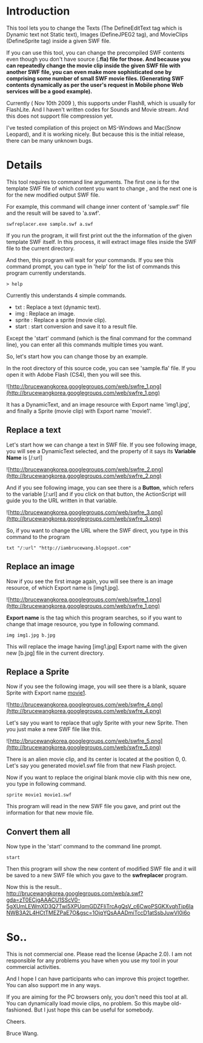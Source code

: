 # Introduction #

This tool lets you to change the Texts (The DefineEditText tag which is Dynamic text not Static text), Images (DefineJPEG2 tag), and MovieClips (DefineSprite tag) inside a given SWF file.

If you can use this tool, you can change the precompiled SWF contents even though you don't have source (**.fla) file for those. And because you can repeatedly change the movie clip inside the given SWF file with another SWF file, you can even make more sophisticated one by comprising some number of small SWF movie files. (Generating SWF contents dynamically as per the user's request in Mobile phone Web services will be a good example).**


Currently ( Nov 10th 2009 ), this supports under Flash8, which is usually for FlashLite. And I haven't written codes for Sounds and Movie stream. And this does not support file compression yet.


I've tested compilation of this project on MS-Windows and Mac(Snow Leopard), and it is working nicely. But because this is the initial release, there can be many unknown bugs.


# Details #

This tool requires to command line arguments. The first one is for the template SWF file of which content you want to change , and the next one is for the new modified output SWF file.

For example, this command will change inner content of 'sample.swf' file and the result will be saved to 'a.swf'.

```
swfreplacer.exe sample.swf a.swf
```

If you run the program, it will first print out the the information of the given template SWF itself. In this process, it will extract image files inside the SWF file to the current directory.

And then, this program will wait for your commands. If you see this command prompt, you can type in 'help' for the list of commands this program currently understands.

```
> help
```

Currently this understands 4 simple commands.

  * txt : Replace a text (dynamic text).
  * img : Replace an image.
  * sprite : Replace a sprite (movie clip).
  * start : start conversion and save it to a result file.

Except the 'start' command (which is the final command for the command line), you can enter all this commands multiple times you want.


So, let's start how you can change those by an example.

In the root directory of this source code, you can see 'sample.fla' file. If you open it with Adobe Flash (CS4), then you will see this.

![http://brucewangkorea.googlegroups.com/web/swfre_1.png](http://brucewangkorea.googlegroups.com/web/swfre_1.png)

It has a DynamicText, and an image resource with Export name 'img1.jpg', and finally a Sprite (movie clip) with Export name 'movie1'.

## Replace a text ##
Let's start how we can change a text in SWF file. If you see following image, you will see a DynamicText selected, and the property of it says its **Variable Name** is [/:url]

![http://brucewangkorea.googlegroups.com/web/swfre_2.png](http://brucewangkorea.googlegroups.com/web/swfre_2.png)

And if you see following image, you can see there is a **Button**, which refers to the variable [/:url] and if you click on that button, the ActionScript will guide you to the URL written in that variable.

![http://brucewangkorea.googlegroups.com/web/swfre_3.png](http://brucewangkorea.googlegroups.com/web/swfre_3.png)

So, if you want to change the URL where the SWF direct, you type in this command to the program

```
txt "/:url" "http://iambrucewang.blogspot.com"
```

## Replace an image ##

Now if you see the first image again, you will see there is an image resource, of which Export name is [img1.jpg].

![http://brucewangkorea.googlegroups.com/web/swfre_1.png](http://brucewangkorea.googlegroups.com/web/swfre_1.png)

**Export name** is the tag which this program searches, so if you want to change that image resource, you type in following command.

```
img img1.jpg b.jpg
```

This will replace the image having [img1.jpg] Export name with the given new [b.jpg] file in the current directory.

## Replace a Sprite ##

Now if you see the following image, you will see there is a blank, square Sprite with Export name [movie1](movie1.md).

![http://brucewangkorea.googlegroups.com/web/swfre_4.png](http://brucewangkorea.googlegroups.com/web/swfre_4.png)

Let's say you want to replace that ugly Sprite with your new Sprite. Then you just make a new SWF file like this.

![http://brucewangkorea.googlegroups.com/web/swfre_5.png](http://brucewangkorea.googlegroups.com/web/swfre_5.png)

There is an alien movie clip, and its center is located at the position 0, 0. Let's say you generated movie1.swf file from that new Flash project.

Now if you want to replace the original blank movie clip with this new one, you type in following command.

```
sprite movie1 movie1.swf
```

This program will read in the new SWF file you gave, and print out the information for that new movie file.


## Convert them all ##
Now type in the 'start' command to the command line prompt.

```
start
```

Then this program will show the new content of modified SWF file and it will be saved to a new SWF file which you gave to the **swfreplacer** program.

Now this is the result..
http://brucewangkorea.googlegroups.com/web/a.swf?gda=zT0ECjgAAACU1SScV0-5gXUmLEWmXD3Q7Twi5XPUqmGDZFIiTrcAgQsV_c6CwoPSGKXvqhTip6IaNWB3A2L4HCtTMEZPaE7O&gsc=1OjqYQsAAADmiTccD1atSsbJuwVI0i6o

# So.. #

This is not commercial one. Please read the license (Apache 2.0). I am not responsible for any problems you have when you use my tool in your commercial activities.

And I hope I can have participants who can improve this project together. You can also support me in any ways.

If you are aiming for the PC browsers only, you don't need this tool at all. You can dynamically load movie clips, no problem. So this maybe old-fashioned. But I just hope this can be useful for somebody.

Cheers.

Bruce Wang.